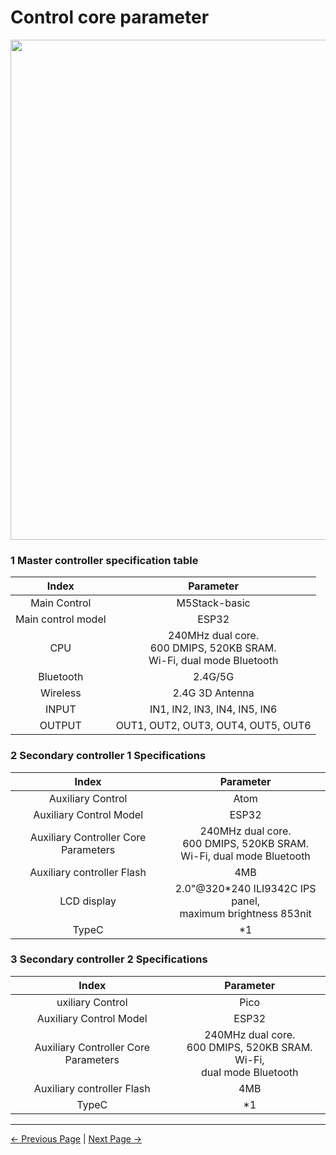 # Control core parameter

<img src="../../resources/8-FilesDownload/2-serialproduct/image.png " width="800" height="auto" />

### 1 Master controller specification table

|       Index        |                                  Parameter                                   |
| :----------------: | :--------------------------------------------------------------------------: |
|    Main Control    |                                M5Stack-basic                                 |
| Main control model |                                    ESP32                                     |
|        CPU         | 240MHz dual core. <br> 600 DMIPS, 520KB SRAM.<br> Wi-Fi, dual mode Bluetooth |
|     Bluetooth      |                                   2.4G/5G                                    |
|      Wireless      |                               2.4G 3D Antenna                                |
|       INPUT        |                         IN1, IN2, IN3, IN4, IN5, IN6                         |
|       OUTPUT       |                      OUT1, OUT2, OUT3, OUT4, OUT5, OUT6                      |

### 2 Secondary controller 1 Specifications

|                Index                 |                                   Parameter                                   |
| :----------------------------------: | :---------------------------------------------------------------------------: |
|          Auxiliary Control           |                                     Atom                                      |
|       Auxiliary Control Model        |                                     ESP32                                     |
| Auxiliary Controller Core Parameters | 240MHz dual core. <br> 600 DMIPS, 520KB SRAM. <br> Wi-Fi, dual mode Bluetooth |
|      Auxiliary controller Flash      |                                      4MB                                      |
|             LCD display              |       2.0"@320\*240 ILI9342C IPS panel, <br> maximum brightness 853nit        |
|                TypeC                 |                                      \*1                                      |

### 3 Secondary controller 2 Specifications

|                Index                 |                                   Parameter                                   |
| :----------------------------------: | :---------------------------------------------------------------------------: |
|           uxiliary Control           |                                     Pico                                      |
|       Auxiliary Control Model        |                                     ESP32                                     |
| Auxiliary Controller Core Parameters | 240MHz dual core. <br> 600 DMIPS, 520KB SRAM. Wi-Fi, <br> dual mode Bluetooth |
|      Auxiliary controller Flash      |                                      4MB                                      |
|                TypeC                 |                                      \*1                                      |

---

[← Previous Page](../2.1_320_M5_product/2.1.1-MachineSpecification.md) | [Next Page →](../2.1_320_M5_product/2.1.3-MechanicalStructureParameter.md)
